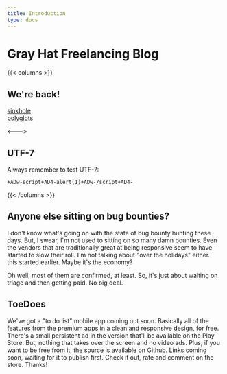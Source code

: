 ```yaml
---
title: Introduction
type: docs
---
```


# Gray Hat Freelancing Blog

{{< columns >}}
## We're back!

[sinkhole](https://github.com/xoreaxeaxeax/sinkhole)  
[polyglots](https://en.wikipedia.org/wiki/Polyglot_(computing))  

<--->

## UTF-7

Always remember to test UTF-7:
```
+ADw-script+AD4-alert(1)+ADw-/script+AD4-
```
{{< /columns >}}


## Anyone else sitting on bug bounties?

I don't know what's going on with the state of bug bounty hunting these days. But, I swear, I'm not used to sitting on so many damn bounties.  Even the vendors that are traditionally great at being responsive seem to have started to slow their roll. I'm not talking about "over the holidays" either.. this started earlier. Maybe it's the economy?

Oh well, most of them are confirmed, at least. So, it's just about waiting on triage and then getting paid. No big deal.

## ToeDoes

We've got a "to do list" mobile app coming out soon. Basically all of the features from the premium apps in a clean and responsive design, for free. There's a small persistent ad in the version that'll be available on the Play Store. But, nothing that takes over the screen and no video ads. Plus, if you want to be free from it, the source is available on Github. Links coming soon, waiting for it to publish first. Check it out, rate and comment on the store. Thanks!
